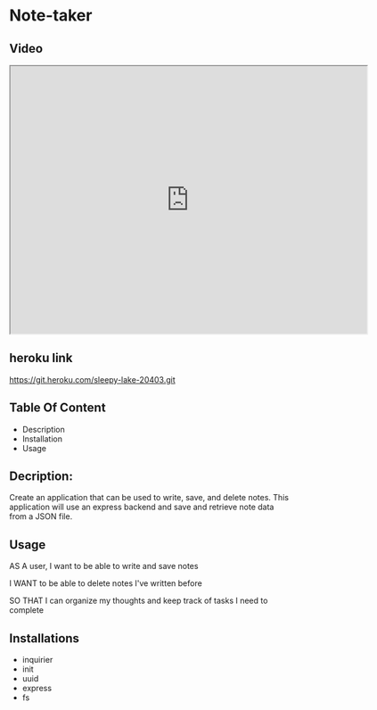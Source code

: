 # Note-taker

## Video
<iframe src="https://drive.google.com/file/d/1280IWe49Hqn72oXYUG-_VbwNzqazRj1X/preview" width="640" height="480"></iframe>

## heroku link

https://git.heroku.com/sleepy-lake-20403.git

## Table Of Content
* Description
* Installation
* Usage

## Decription:
Create an application that can be used to write, save, and delete notes. This application will use an express backend and save and retrieve note data from a JSON file.

## Usage

AS A user, I want to be able to write and save notes

I WANT to be able to delete notes I've written before

SO THAT I can organize my thoughts and keep track of tasks I need to complete

## Installations
* inquirier
* init
* uuid
* express
* fs
